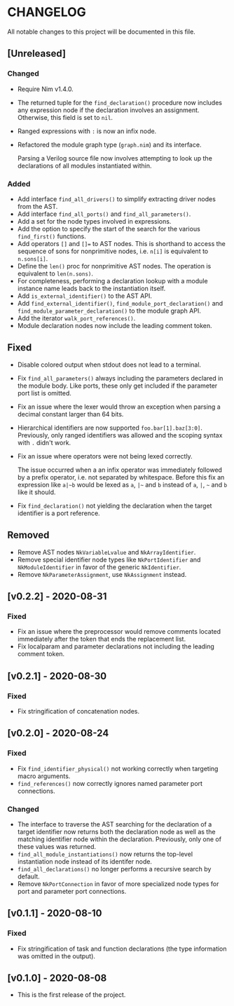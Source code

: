 # CHANGELOG

All notable changes to this project will be documented in this file.

## [Unreleased]

### Changed

- Require Nim v1.4.0.
- The returned tuple for the `find_declaration()` procedure now includes any
  expression node if the declaration involves an assignment. Otherwise, this
  field is set to `nil`.
- Ranged expressions with `:` is now an infix node.
- Refactored the module graph type (`graph.nim`) and its interface.

  Parsing a Verilog source file now involves attempting to look up the
  declarations of all modules instantiated within.

### Added

- Add interface `find_all_drivers()` to simplify extracting driver nodes from
  the AST.
- Add interface `find_all_ports()` and `find_all_parameters()`.
- Add a set for the node types involved in expressions.
- Add the option to specify the start of the search for the various
  `find_first()` functions.
- Add operators `[]` and `[]=` to AST nodes. This is shorthand to access the
  sequence of sons for nonprimitive nodes, i.e. `n[i]` is equivalent to
  `n.sons[i]`.
- Define the `len()` proc for nonprimitive AST nodes. The operation is
  equivalent to `len(n.sons)`.
- For completeness, performing a declaration lookup with a module instance name
  leads back to the instantiation itself.
- Add `is_external_identifier()` to the AST API.
- Add `find_external_identifier()`, `find_module_port_declaration()` and
  `find_module_parameter_declaration()` to the module graph API.
- Add the iterator `walk_port_references()`.
- Module declaration nodes now include the leading comment token.

## Fixed

- Disable colored output when stdout does not lead to a terminal.
- Fix `find_all_parameters()` always including the parameters declared in the
  module body. Like ports, these only get included if the parameter port list is
  omitted.
- Fix an issue where the lexer would throw an exception when parsing a decimal
  constant larger than 64 bits.
- Hierarchical identifiers are now supported `foo.bar[1].baz[3:0]`. Previously,
  only ranged identifiers was allowed and the scoping syntax with `.` didn't
  work.
- Fix an issue where operators were not being lexed correctly.

  The issue occurred when a an infix operator was immediately followed by a
  prefix operator, i.e. not separated by whitespace. Before this fix an
  expression like `a|~b` would be lexed as `a`, `|~` and `b` instead of `a`,
  `|`, `~` and `b` like it should.
- Fix `find_declaration()` not yielding the declaration when the target
  identifier is a port reference.

## Removed

- Remove AST nodes `NkVariableLvalue` and `NkArrayIdentifier`.
- Remove special identifier node types like `NkPortIdentifier` and
  `NkModuleIdentifier` in favor of the generic `NkIdentifier`.
- Remove `NkParameterAssignment`, use `NkAssignment` instead.

## [v0.2.2] - 2020-08-31

### Fixed

- Fix an issue where the preprocessor would remove comments located immediately
  after the token that ends the replacement list.
- Fix localparam and parameter declarations not including the leading comment
  token.

## [v0.2.1] - 2020-08-30

### Fixed

- Fix stringification of concatenation nodes.

## [v0.2.0] - 2020-08-24

### Fixed

- Fix `find_identifier_physical()` not working correctly when targeting macro
  arguments.
- `find_references()` now correctly ignores named parameter port connections.

### Changed

- The interface to traverse the AST searching for the declaration of a target
  identifier now returns both the declaration node as well as the matching
  identifier node within the declaration. Previously, only one of these values
  was returned.
- `find_all_module_instantiations()` now returns the top-level instantiation
  node instead of its identifer node.
- `find_all_declarations()` no longer performs a recursive search by default.
- Remove `NkPortConnection` in favor of more specialized node types for port and
  parameter port connections.

## [v0.1.1] - 2020-08-10

### Fixed

- Fix stringification of task and function declarations (the type information
  was omitted in the output).

## [v0.1.0] - 2020-08-08

- This is the first release of the project.
